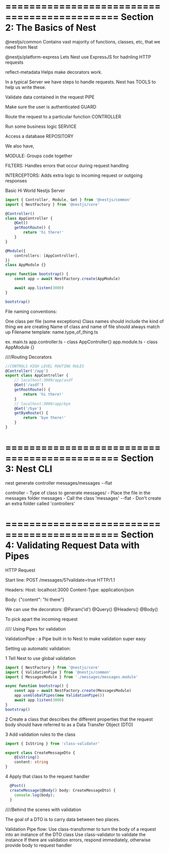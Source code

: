 =============================================
Section 2: The Basics of Nest
=============================================

@nestjs/common
Contains vast majority of functions, classes, etc, that we need from Nest

@nestjs/platform-express
Lets Nest use ExpressJS for hadnling HTTP requests

reflect-metadata
Helps make decorators work.

In a typical Server we have steps to handle requests. Nest has TOOLS to help us write these.

Validate data contained in the request
PIPE

Make sure the user is authenticated
GUARD

Route the request to a particular function
CONTROLLER

Run some business logic
SERVICE

Access a database
REPOSITORY

We also have,

MODULE: Groups code together

FILTERS: Handles errors that occur during request handling

INTERCEPTORS: Adds extra logic to incoming request or outgoing responses

Basic Hi World Nestjs Server

```ts
import { Controller, Module, Get } from '@nestjs/common'
import { NestFactory } from '@nestjs/core'

@Controller()
class AppController {
	@Get()
	getRootRoute() {
		return 'hi there!'
	}
}

@Module({
	controllers: [AppController],
})
class AppModule {}

async function bootstrap() {
	const app = await NestFactory.create(AppModule)

	await app.listen(3000)
}

bootstrap()
```

File naming conventions:

One class per file (some exceptions)
Class names should include the kind of thing we are creating
Name of class and name of file should always match up
Filename template: name.type_of_thing.ts

ex.
main.ts
app.controller.ts - class AppController{}
app.module.ts - class AppModule {}

////Routing Decorators

```ts
//CONTROLS HIGH LEVEL ROUTING RULES
@Controller('/app')
export class AppController {
	// localhost:3000/app/asdf
	@Get('/asdf')
	getRootRoute() {
		return 'hi there!'
	}
	// localhost:3000/app/bye
	@Get('/bye')
	getByeRoute() {
		return 'bye there!'
	}
}
```

=============================================
Section 3: Nest CLI
=============================================

nest generate controller messages/messages --flat

controller - Type of class to generate
messages/ - Place the file in the messages folder
messages - Call the class 'messages'
--flat - Don't create an extra folder called 'controllers'

=============================================
Section 4: Validating Request Data with Pipes
=============================================

HTTP Request

Start line:
POST /messages/5?validate=true HTTP/1.1

Headers:
Host: localhost:3000
Content-Type: application/json

Body:
{"content": "hi there"}

We can use the decorators:
@Param('id')
@Query()
@Headers()
@Body()

To pick apart the incoming request

//// Using Pipes for validation

ValidationPipe : a Pipe built in to Nest to make validation super easy

Setting up automatic validation:

1 Tell Nest to use global validation

```ts
import { NestFactory } from '@nestjs/core'
import { ValidationPipe } from '@nestjs/common'
import { MessagesModule } from './messages/messages.module'

async function bootstrap() {
	const app = await NestFactory.create(MessagesModule)
	app.useGlobalPipes(new ValidationPipe())
	await app.listen(3000)
}
bootstrap()
```

2 Create a class that describes the different properties that the request body should have referred to as a Data Transfer Object (DTO)

3 Add validation rules to the class

```ts
import { IsString } from 'class-validator'

export class CreateMessageDto {
	@IsString()
	content: string
}
```

4 Apply that class to the request handler

```ts
  @Post()
  createMessage(@Body() body: CreateMessageDto) {
    console.log(body);
  }
```

////Behind the scenes with validation

The goal of a DTO is to carry data between two places.

Validation Pipe flow:
Use class-transformer to turn the body of a request into an instance of the DTO class
Use class-validator to validate the instance
If there are validation errors, respond immediately, otherwise provide body to request handler
